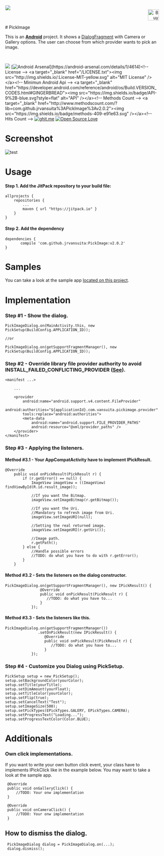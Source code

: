 

<!-- Library Logo -->
<img src="https://github.com/jrvansuita/PickImage/blob/master/app/src/main/res/mipmap-xxxhdpi/ic_launcher.png?raw=true" align="left" hspace="1" vspace="1">

<!-- Buy me a cup of coffe --> <p align="right"><a href='https://ko-fi.com/A406JCM' target='_blank'><img height='36' style='border:0px;height:36px;' src='https://az743702.vo.msecnd.net/cdn/kofi4.png?v=f' border='0' alt='Buy Me a Coffee at ko-fi.com' /></a>
</p>
# PickImage



This is an [**Android**](https://developer.android.com) project. It shows a [DialogFragment](https://developer.android.com/reference/android/app/DialogFragment.html) with Camera or Gallery options. The user can choose from which provider wants to pick an image.

<br />




<!-- JitPack integration -->
[![](https://jitpack.io/v/jrvansuita/PickImage.svg)](https://jitpack.io/#jrvansuita/PickImage)<!-- Android Arsenal -->
[![Android Arsenal](https://img.shields.io/badge/Android%20Arsenal-PickImage-green.svg?)](https://android-arsenal.com/details/1/4614)<!-- License -->
<a target="_blank" href="/LICENSE.txt"><img src="http://img.shields.io/:License-MIT-yellow.svg" alt="MIT License" /></a><!-- Minimun Android Api -->
<a target="_blank" href="https://developer.android.com/reference/android/os/Build.VERSION_CODES.html#GINGERBREAD"><img src="https://img.shields.io/badge/API-9%2B-blue.svg?style=flat" alt="API" /></a><!-- Methods Count -->
<a target="_blank" href="http://www.methodscount.com/?lib=com.github.jrvansuita%3APickImage%3Av2.0.2"><img src="https://img.shields.io/badge/methods-409-e91e63.svg" /></a><!-- Hits Count -->
[![ghit.me](https://ghit.me/badge.svg?repo=jrvansuita/PickImage)](https://ghit.me/repo/jrvansuita/PickImage)<!--Open Source --> [![Open Source Love](https://badges.frapsoft.com/os/v2/open-source.svg?v=103)](https://github.com/ellerbrock/open-source-badges/)


# Screenshot
![test](screenshot/img.png? "Dialog")

# Usage

#### Step 1. Add the JitPack repository to your build file:

    allprojects {
		repositories {
			...
			maven { url "https://jitpack.io" }
		}
	}

#### Step 2. Add the dependency

    dependencies {
           compile 'com.github.jrvansuita:PickImage:v2.0.2'
	}

# Samples
 You can take a look at the sample app [located on this project](/app/).


# Implementation

### Step #1 - Show the dialog.
    PickImageDialog.on(MainActivity.this, new PickSetup(BuildConfig.APPLICATION_ID));
    
    //or 
    
    PickImageDialog.on(getSupportFragmentManager(), new PickSetup(BuildConfig.APPLICATION_ID));

### Step #2 - Override library file provider authority to avoid INSTALL_FAILED_CONFLICTING_PROVIDER ([See](https://developer.android.com/guide/topics/manifest/provider-element.html#auth)).

    <manifest ...>
    
        ... 
    
        <provider
            android:name="android.support.v4.content.FileProvider"
            android:authorities="${applicationId}.com.vansuita.pickimage.provider"
            tools:replace="android:authorities">
            <meta-data
                android:name="android.support.FILE_PROVIDER_PATHS"
                android:resource="@xml/provider_paths" />
        </provider>
    </manifest>   

### Step #3 - Applying the listeners.

#### Method #3.1 - Your AppCompatActivity have to implement IPickResult.

    @Override
        public void onPickResult(PickResult r) {
            if (r.getError() == null) {
                ImageView imageView = ((ImageView) findViewById(R.id.result_image));
    
                //If you want the Bitmap.
                imageView.setImageBitmap(r.getBitmap());
    
                //If you want the Uri.
                //Mandatory to refresh image from Uri.
                imageView.setImageURI(null);
    
                //Setting the real returned image.
                imageView.setImageURI(r.getUri());
                
                //Image path.
                r.getPath();
            } else {
                //Handle possible errors
                //TODO: do what you have to do with r.getError();
            }
        }
        
#### Method #3.2 - Sets the listeners on the dialog constructor.
    PickImageDialog.on(getSupportFragmentManager(), new IPickResult() {
                    @Override
                    public void onPickResult(PickResult r) {
                       //TODO: do what you have to...
                    }
                });
                
#### Method #3.3 - Sets the listeners like this.

    PickImageDialog.on(getSupportFragmentManager())
                   .setOnPickResult(new IPickResult() {
                      @Override
                      public void onPickResult(PickResult r) {
                         //TODO: do what you have to...
                      }
                });


### Step #4 - Customize you Dialog using PickSetup.
    PickSetup setup = new PickSetup();
    setup.setBackgroundColor(yourColor);
    setup.setTitle(yourTitle);
    setup.setDimAmount(yourFloat);
    setup.setTitleColor(yourColor);
    setup.setFlip(true);
    setup.setCancelText("Test");
    setup.setImageSize(500);
    setup.setPickTypes(EPickTypes.GALERY, EPickTypes.CAMERA);
    setup.setProgressText("Loading...");
    setup.setProgressTextColor(Color.BLUE);


# Additionals

### Own click implementations.
 If you want to write your own button click event, your class have to implements IPickClick like in the example below.
 You may want to take a look at the sample app.
 
     @Override
     public void onGalleryClick() {
         //TODO: Your onw implementation
     }
 
     @Override
     public void onCameraClick() {
         //TODO: Your onw implementation
     }
     
## How to dismiss the dialog.
     PickImageDialog dialog = PickImageDialog.on(...);
     dialog.dismiss();
     
